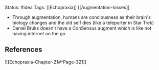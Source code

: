 Status: #idea
Tags: [[Echopraxia]] [[Augmentation-losses]]

* Through augmentation, humans are conciousness as their brain's biology changes and the old self dies (like a teleporter in Star Trek)
* Daniel Bruks doesn't have a ConSensus augment which is like not having internet on the go

## References

![[Echopraxia-Chapter-21#^Page-321]]